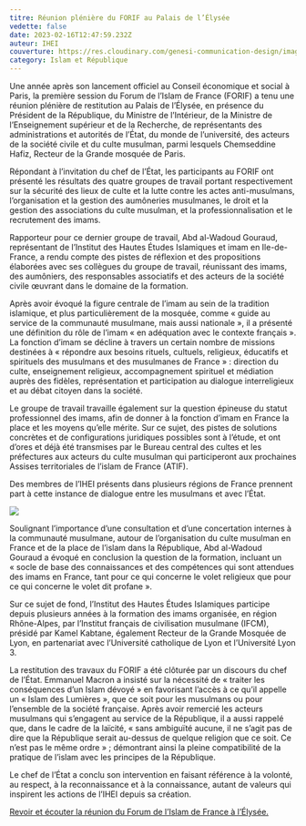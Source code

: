 ```yaml
---
titre: Réunion plénière du FORIF au Palais de l’Élysée
vedette: false
date: 2023-02-16T12:47:59.232Z
auteur: IHEI
couverture: https://res.cloudinary.com/genesi-communication-design/image/upload/v1676811123/63ef79497750fd55d83e2f57_agkllo.jpg
category: Islam et République
---
```

Une année après son lancement officiel au Conseil économique et social à Paris, la première session du Forum de l’Islam de France (FORIF) a tenu une réunion plénière de restitution au Palais de l’Élysée, en présence du Président de la République, du Ministre de l’Intérieur, de la Ministre de l’Enseignement supérieur et de la Recherche, de représentants des administrations et autorités de l’État, du monde de l’université, des acteurs de la société civile et du culte musulman, parmi lesquels Chemseddine Hafiz, Recteur de la Grande mosquée de Paris.

Répondant à l’invitation du chef de l’État, les participants au FORIF ont présenté les résultats des quatre groupes de travail portant respectivement sur la sécurité des lieux de culte et la lutte contre les actes anti-musulmans, l’organisation et la gestion des aumôneries musulmanes, le droit et la gestion des associations du culte musulman, et la professionnalisation et le recrutement des imams.

Rapporteur pour ce dernier groupe de travail, Abd al-Wadoud Gouraud, représentant de l’Institut des Hautes Études Islamiques et imam en Ile-de-France, a rendu compte des pistes de réflexion et des propositions élaborées avec ses collègues du groupe de travail, réunissant des imams, des aumôniers, des responsables associatifs et des acteurs de la société civile œuvrant dans le domaine de la formation.

Après avoir évoqué la figure centrale de l’imam au sein de la tradition islamique, et plus particulièrement de la mosquée, comme «&nbsp;guide au service de la communauté musulmane, mais aussi nationale&nbsp;», il a présenté une définition du rôle de l’imam «&nbsp;en adéquation avec le contexte français&nbsp;». La fonction d’imam se décline à travers un certain nombre de missions destinées à «&nbsp;répondre aux besoins rituels, cultuels, religieux, éducatifs et spirituels des musulmans et des musulmanes de France&nbsp;»&nbsp;: direction du culte, enseignement religieux, accompagnement spirituel et médiation auprès des fidèles, représentation et participation au dialogue interreligieux et au débat citoyen dans la société.

Le groupe de travail travaille également sur la question épineuse du statut professionnel des imams, afin de donner à la fonction d’imam en France la place et les moyens qu’elle mérite. Sur ce sujet, des pistes de solutions concrètes et de configurations juridiques possibles sont à l’étude, et ont d’ores et déjà été transmises par le Bureau central des cultes et les préfectures aux acteurs du culte musulman qui participeront aux prochaines Assises territoriales de l’islam de France (ATIF).

Des membres de l’IHEI présents dans plusieurs régions de France prennent part à cette instance de dialogue entre les musulmans et avec l’État.

![](https://res.cloudinary.com/genesi-communication-design/image/upload/v1676811174/63efc0ce405f8a00b87cc0ad_kwb1zf.jpg)

Soulignant l’importance d’une consultation et d’une concertation internes à la communauté musulmane, autour de l’organisation du culte musulman en France et de la place de l’islam dans la République, Abd al-Wadoud Gouraud a évoqué en conclusion la question de la formation, incluant un «&nbsp;socle de base des connaissances et des compétences qui sont attendues des imams en France, tant pour ce qui concerne le volet religieux que pour ce qui concerne le volet dit profane&nbsp;».

Sur ce sujet de fond, l’Institut des Hautes Études Islamiques participe depuis plusieurs années à la formation des imams organisée, en région Rhône-Alpes, par l’Institut français de civilisation musulmane (IFCM), présidé par Kamel Kabtane, également Recteur de la Grande Mosquée de Lyon, en partenariat avec l’Université catholique de Lyon et l’Université Lyon 3.

La restitution des travaux du FORIF a été clôturée par un discours du chef de l’État. Emmanuel Macron a insisté sur la nécessité de «&nbsp;traiter les conséquences d’un Islam dévoyé&nbsp;» en favorisant l’accès à ce qu’il appelle un «&nbsp;Islam des Lumières&nbsp;», que ce soit pour les musulmans ou pour l’ensemble de la société française. Après avoir remercié les acteurs musulmans qui s’engagent au service de la République, il a aussi rappelé que, dans le cadre de la laïcité, «&nbsp;sans ambiguïté aucune, il ne s’agit pas de dire que la République serait au-dessus de quelque religion que ce soit. Ce n’est pas le même ordre&nbsp;»&nbsp;; démontrant ainsi la pleine compatibilité de la pratique de l’islam avec les principes de la République.

Le chef de l’État a conclu son intervention en faisant référence à la volonté, au respect, à la reconnaissance et à la connaissance, autant de valeurs qui inspirent les actions de l’IHEI depuis sa création.

[Revoir et écouter la réunion du Forum de l’Islam de France à l’Élysée.](https://www.elysee.fr/emmanuel-macron/2023/02/16/reunion-du-forum-de-lislam-de-france-a-lelysee)